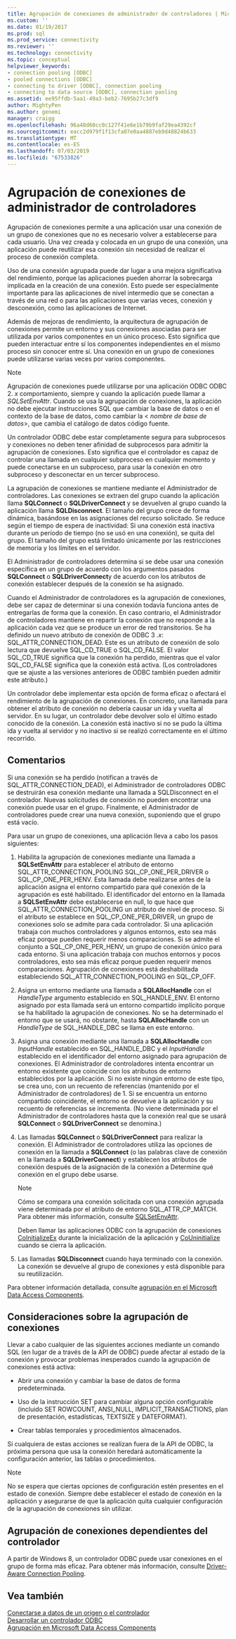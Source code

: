 ```yaml
---
title: Agrupación de conexiones de administrador de controladores | Microsoft Docs
ms.custom: ''
ms.date: 01/19/2017
ms.prod: sql
ms.prod_service: connectivity
ms.reviewer: ''
ms.technology: connectivity
ms.topic: conceptual
helpviewer_keywords:
- connection pooling [ODBC]
- pooled connections [ODBC]
- connecting to driver [ODBC], connection pooling
- connecting to data source [ODBC], connection pooling
ms.assetid: ee95ffdb-5aa1-49a3-beb2-7695b27c3df9
author: MightyPen
ms.author: genemi
manager: craigg
ms.openlocfilehash: 96a48d60cc0c127f41e6e1b79b9faf29ea4392cf
ms.sourcegitcommit: eacc2d979f1f13cfa07e0aa4887eb9d48824b633
ms.translationtype: MT
ms.contentlocale: es-ES
ms.lasthandoff: 07/03/2019
ms.locfileid: "67533826"
---
```

# <a name="driver-manager-connection-pooling"></a>Agrupación de conexiones de administrador de controladores
Agrupación de conexiones permite a una aplicación usar una conexión de un grupo de conexiones que no es necesario volver a establecerse para cada usuario. Una vez creada y colocada en un grupo de una conexión, una aplicación puede reutilizar esa conexión sin necesidad de realizar el proceso de conexión completa.  
  
 Uso de una conexión agrupada puede dar lugar a una mejora significativa del rendimiento, porque las aplicaciones pueden ahorrar la sobrecarga implicada en la creación de una conexión. Esto puede ser especialmente importante para las aplicaciones de nivel intermedio que se conectan a través de una red o para las aplicaciones que varias veces, conexión y desconexión, como las aplicaciones de Internet.  
  
 Además de mejoras de rendimiento, la arquitectura de agrupación de conexiones permite un entorno y sus conexiones asociadas para ser utilizada por varios componentes en un único proceso. Esto significa que pueden interactuar entre sí los componentes independientes en el mismo proceso sin conocer entre sí. Una conexión en un grupo de conexiones puede utilizarse varias veces por varios componentes.  
  
> [!NOTE]
>  Agrupación de conexiones puede utilizarse por una aplicación ODBC ODBC 2. *x* comportamiento, siempre y cuando la aplicación puede llamar a *SQLSetEnvAttr*. Cuando se usa la agrupación de conexiones, la aplicación no debe ejecutar instrucciones SQL que cambiar la base de datos o en el contexto de la base de datos, como cambiar la \< *nombre de base de datos*>, que cambia el catálogo de datos código fuente.  


 Un controlador ODBC debe estar completamente segura para subprocesos y conexiones no deben tener afinidad de subprocesos para admitir la agrupación de conexiones. Esto significa que el controlador es capaz de controlar una llamada en cualquier subproceso en cualquier momento y puede conectarse en un subproceso, para usar la conexión en otro subproceso y desconectar en un tercer subproceso.  
  
 La agrupación de conexiones se mantiene mediante el Administrador de controladores. Las conexiones se extraen del grupo cuando la aplicación llama **SQLConnect** o **SQLDriverConnect** y se devuelven al grupo cuando la aplicación llama **SQLDisconnect**. El tamaño del grupo crece de forma dinámica, basándose en las asignaciones del recurso solicitado. Se reduce según el tiempo de espera de inactividad: Si una conexión está inactiva durante un período de tiempo (no se usó en una conexión), se quita del grupo. El tamaño del grupo está limitado únicamente por las restricciones de memoria y los límites en el servidor.  
  
 El Administrador de controladores determina si se debe usar una conexión específica en un grupo de acuerdo con los argumentos pasados **SQLConnect** o **SQLDriverConnect**y de acuerdo con los atributos de conexión establecer después de la conexión se ha asignado.  
  
 Cuando el Administrador de controladores es la agrupación de conexiones, debe ser capaz de determinar si una conexión todavía funciona antes de entregarlas de forma que la conexión. En caso contrario, el Administrador de controladores mantiene en repartir la conexión que no responde a la aplicación cada vez que se produce un error de red transitorios. Se ha definido un nuevo atributo de conexión de ODBC 3 *.x*: SQL_ATTR_CONNECTION_DEAD. Este es un atributo de conexión de solo lectura que devuelve SQL_CD_TRUE o SQL_CD_FALSE. El valor SQL_CD_TRUE significa que la conexión ha perdido, mientras que el valor SQL_CD_FALSE significa que la conexión está activa. (Los controladores que se ajuste a las versiones anteriores de ODBC también pueden admitir este atributo.)  
  
 Un controlador debe implementar esta opción de forma eficaz o afectará el rendimiento de la agrupación de conexiones. En concreto, una llamada para obtener el atributo de conexión no debería causar un ida y vuelta al servidor. En su lugar, un controlador debe devolver solo el último estado conocido de la conexión. La conexión está inactivo si no se pudo la última ida y vuelta al servidor y no inactivo si se realizó correctamente en el último recorrido.  
  
## <a name="remarks"></a>Comentarios  
 Si una conexión se ha perdido (notifican a través de SQL_ATTR_CONNECTION_DEAD), el Administrador de controladores ODBC se destruirán esa conexión mediante una llamada a SQLDisconnect en el controlador. Nuevas solicitudes de conexión no pueden encontrar una conexión puede usar en el grupo. Finalmente, el Administrador de controladores puede crear una nueva conexión, suponiendo que el grupo está vacío.  
  
 Para usar un grupo de conexiones, una aplicación lleva a cabo los pasos siguientes:  
  
1.  Habilita la agrupación de conexiones mediante una llamada a **SQLSetEnvAttr** para establecer el atributo de entorno SQL_ATTR_CONNECTION_POOLING SQL_CP_ONE_PER_DRIVER o SQL_CP_ONE_PER_HENV. Esta llamada debe realizarse antes de la aplicación asigna el entorno compartido para qué conexión de la agrupación es esté habilitado. El identificador del entorno en la llamada a **SQLSetEnvAttr** debe establecerse en null, lo que hace que SQL_ATTR_CONNECTION_POOLING un atributo de nivel de proceso. Si el atributo se establece en SQL_CP_ONE_PER_DRIVER, un grupo de conexiones solo se admite para cada controlador. Si una aplicación trabaja con muchos controladores y algunos entornos, esto sea más eficaz porque pueden requerir menos comparaciones. Si se admite el conjunto a SQL_CP_ONE_PER_HENV, un grupo de conexión único para cada entorno. Si una aplicación trabaja con muchos entornos y pocos controladores, esto sea más eficaz porque pueden requerir menos comparaciones. Agrupación de conexiones está deshabilitada estableciendo SQL_ATTR_CONNECTION_POOLING en SQL_CP_OFF.  
  
2.  Asigna un entorno mediante una llamada a **SQLAllocHandle** con el *HandleType* argumento establecido en SQL_HANDLE_ENV. El entorno asignado por esta llamada será un entorno compartido implícito porque se ha habilitado la agrupación de conexiones. No se ha determinado el entorno que se usará, no obstante, hasta **SQLAllocHandle** con un *HandleType* de SQL_HANDLE_DBC se llama en este entorno.  
  
3.  Asigna una conexión mediante una llamada a **SQLAllocHandle** con *InputHandle* establecido en SQL_HANDLE_DBC y el *InputHandle* establecido en el identificador del entorno asignado para agrupación de conexiones. El Administrador de controladores intenta encontrar un entorno existente que coincide con los atributos de entorno establecidos por la aplicación. Si no existe ningún entorno de este tipo, se crea uno, con un recuento de referencias (mantenido por el Administrador de controladores) de 1. Si se encuentra un entorno compartido coincidente, el entorno se devuelve a la aplicación y su recuento de referencias se incrementa. (No viene determinada por el Administrador de controladores hasta que la conexión real que se usará **SQLConnect** o **SQLDriverConnect** se denomina.)  
  
4.  Las llamadas **SQLConnect** o **SQLDriverConnect** para realizar la conexión. El Administrador de controladores utiliza las opciones de conexión en la llamada a **SQLConnect** (o las palabras clave de conexión en la llamada a **SQLDriverConnect**) y establecen los atributos de conexión después de la asignación de la conexión a Determine qué conexión en el grupo debe usarse.  
  
    > [!NOTE]  
    >  Cómo se compara una conexión solicitada con una conexión agrupada viene determinada por el atributo de entorno SQL_ATTR_CP_MATCH. Para obtener más información, consulte [SQLSetEnvAttr](../../../odbc/reference/syntax/sqlsetenvattr-function.md).  
  
     Deben llamar las aplicaciones ODBC con la agrupación de conexiones [CoInitializeEx](https://go.microsoft.com/fwlink/?LinkID=116307) durante la inicialización de la aplicación y [CoUninitialize](https://go.microsoft.com/fwlink/?LinkId=116310) cuando se cierra la aplicación.  
  
5.  Las llamadas **SQLDisconnect** cuando haya terminado con la conexión. La conexión se devuelve al grupo de conexiones y está disponible para su reutilización.  
  
 Para obtener información detallada, consulte [agrupación en el Microsoft Data Access Components](https://go.microsoft.com/fwlink/?LinkId=120776).  
  
## <a name="connection-pooling-considerations"></a>Consideraciones sobre la agrupación de conexiones  
 Llevar a cabo cualquier de las siguientes acciones mediante un comando SQL (en lugar de a través de la API de ODBC) puede afectar al estado de la conexión y provocar problemas inesperados cuando la agrupación de conexiones está activa:  
  
-   Abrir una conexión y cambiar la base de datos de forma predeterminada.  
  
-   Uso de la instrucción SET para cambiar alguna opción configurable (incluido SET ROWCOUNT, ANSI_NULL, IMPLICIT_TRANSACTIONS, plan de presentación, estadísticas, TEXTSIZE y DATEFORMAT).  
  
-   Crear tablas temporales y procedimientos almacenados.  
  
 Si cualquiera de estas acciones se realizan fuera de la API de ODBC, la próxima persona que usa la conexión heredará automáticamente la configuración anterior, las tablas o procedimientos.  
  
> [!NOTE]  
>  No se espera que ciertas opciones de configuración estén presentes en el estado de conexión. Siempre debe establecer el estado de conexión en la aplicación y asegurarse de que la aplicación quita cualquier configuración de la agrupación de conexiones sin utilizar.  
  
## <a name="driver-aware-connection-pooling"></a>Agrupación de conexiones dependientes del controlador  
 A partir de Windows 8, un controlador ODBC puede usar conexiones en el grupo de forma más eficaz. Para obtener más información, consulte [Driver-Aware Connection Pooling](../../../odbc/reference/develop-app/driver-aware-connection-pooling.md).  
  
## <a name="see-also"></a>Vea también  
 [Conectarse a datos de un origen o el controlador](../../../odbc/reference/develop-app/connecting-to-a-data-source-or-driver.md)   
 [Desarrollar un controlador ODBC](../../../odbc/reference/develop-driver/developing-an-odbc-driver.md)   
 [Agrupación en Microsoft Data Access Components](https://go.microsoft.com/fwlink/?LinkId=120776)
